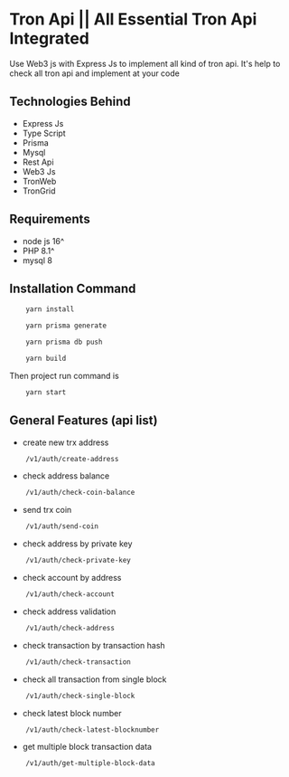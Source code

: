 # Tron Api || All Essential Tron Api Integrated 
Use Web3 js with Express Js to implement all kind of tron api. It's help to check all tron api and implement at your code
## Technologies Behind
- Express Js
- Type Script
- Prisma
- Mysql
- Rest Api
- Web3 Js
- TronWeb
- TronGrid

## Requirements
- node js 16^
- PHP 8.1^
- mysql 8



## Installation Command
```bash
    yarn install
```
```bash
    yarn prisma generate
```
```bash
    yarn prisma db push
```
```bash
    yarn build
```

Then project run command is 
```bash
    yarn start
```

## General Features (api list)
- create new trx address
```bash
    /v1/auth/create-address
```
- check address balance
```bash
    /v1/auth/check-coin-balance
```
- send trx coin
```bash
    /v1/auth/send-coin
```
- check address by private key
```bash
    /v1/auth/check-private-key
```
- check account by address
```bash
    /v1/auth/check-account
```
- check address validation
```bash
    /v1/auth/check-address
```
- check transaction by transaction hash
```bash
    /v1/auth/check-transaction
```
- check all transaction from single block
```bash
    /v1/auth/check-single-block
```
- check latest block number
```bash
    /v1/auth/check-latest-blocknumber
```
- get multiple block transaction data
```bash
    /v1/auth/get-multiple-block-data
```